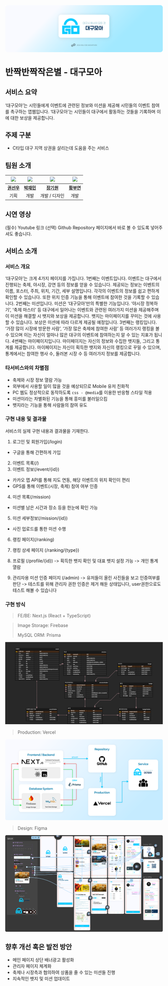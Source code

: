 <img src="./.readme/banner.png">

# 반짝반짝작은별 - 대구모아

## 서비스 요약

‘대구모아’는 시민들에게 이벤트에 관련된 정보와 미션을 제공해 시민들의 이벤트 참여를 촉구하는 앱웹입니다. ‘대구모아’는 시민들이 대구에서 활동하는 것들을 기록하며 이에 대한 보상을 제공합니다.

## 주제 구분

- C타입 대구 지역 상권을 살리는데 도움을 주는 서비스

## 팀원 소개

| [<img src="https://github.com/ahapwhs0414.png" width="150">](https://github.com/ahapwhs0414) | [<img src="https://github.com/jamie2779.png" width="150">](https://github.com/jamie2779) | [<img src="https://github.com/whitedev7773.png" width="150">](https://github.com/whitedev7773) | [<img src="https://github.com/ArpaAP.png" width="150">](https://github.com/ArpaAP) |
| :------------------------------------------------------------------------------------------: | :--------------------------------------------------------------------------------------: | :--------------------------------------------------------------------------------------------: | :--------------------------------------------------------------------------------: |
|                         **[권선우](https://github.com/ahapwhs0414)**                         |                        **[박재민](https://github.com/jamie2779)**                        |                         **[장기원](https://github.com/whitedev7773)**                          |                      **[황부연](https://github.com/ArpaAP)**                       |
|                                             기획                                             |                                           개발                                           |                                         개발 / 디자인                                          |                                        개발                                        |

## 시연 영상

(필수) Youtube 링크
(선택) Github Repository 페이지에서 바로 볼 수 있도록 넣어주셔도 좋습니다.

## 서비스 소개

### 서비스 개요

‘대구모아’는 크게 4가지 페이지를 가집니다. 1번째는 이벤트입니다. 이벤트는 대구에서 진행되는 축제, 야시장, 강연 등의 정보를 얻을 수 있습니다. 제공되는 정보는 이벤트의 이름, 포스터, 주최, 위치, 기간, 세부 설명입니다. 각각의 이벤트의 정보를 쉽고 편하게 확인할 수 있습니다. 또한 위치 인증 기능을 통해 이벤트에 참여한 것을 기록할 수 있습니다. 2번째는 미션입니다. 미션은 ‘대구모아’만의 특별한 기능입니다. ‘야시장 정복하기’, ‘축제 마스터’ 등 대구에서 일어나는 이벤트와 관련된 여러가지 미션을 제공해주며 이 미션을 해결할 시 뱃지와 보상을 제공합니다. 뱃지는 마이페이지를 꾸미는 것에 사용할 수 있습니다. 보상은 미션에 따라 다르게 제공될 예정입니다. 3번째는 랭킹입니다. ‘가장 많이 시장에 방문한 사람’, ‘가장 많은 축제에 참여한 사람’ 등 여러가지 랭킹을 볼 수 있으며 이는 자신이 얼마나 많은 대구의 이벤트에 참여하는지 알 수 있는 지표가 됩니다. 4번째는 마이페이지입니다. 마이페이지는 자신의 정보와 수집한 뱃지들, 그리고 통계를 제공합니다. 마이페이지는 자신이 획득한 뱃지와 자신의 랭킹으로 꾸밀 수 있으며, 통계에서는 참여한 행사 수, 둘러본 시장 수 등 여러가지 정보를 제공합니다.

### 타서비스와의 차별점

- 축제와 시장 정보 열람 가능
- 외부에서 사용할 일이 많을 것을 예상되므로 Mobile 유저 친화적
- PC 웹도 정상적으로 동작하도록 `css - @media`를 이용한 반응형 스타일 적용
- 미션이라는 차별화된 기능을 통해 흥미를 불러일으킴
- 뱃지라는 기능을 통해 사람들의 참여 유도

### 구현 내용 및 결과물

서비스의 실제 구현 내용과 결과물을 기재한다.

1. 로그인 및 회원가입(/login)

- 구글을 통해 간편하게 가입

2. 이벤트 목록(/)
3. 이벤트 정보(/event/{id})

- 카카오 맵 API를 통해 지도 연동, 해당 이벤트의 위치 확인이 편리
- GPS를 통해 이벤트(시장, 축제) 참여 여부 인증

4. 미션 목록(/mission)

- 미션별 남은 시간과 장소 등을 한눈에 확인 가능

5. 미션 세부정보(/mission/{id})

- 사진 업로드를 통한 미션 수행

6. 랭킹 페이지(/ranking)
7. 랭킹 상세 페이지 (/ranking/{type})
8. 프로필 (/profile/{id})
   -> 획득한 뱃지 확인 및 대표 뱃지 설정 가능
   -> 개인 통계 열람

9. 관리자용 미션 인증 페이지 (/admin)
   -> 유저들이 올린 사진들을 보고 인증여부를 판단
   -> 테스트를 위해 관리자 권한 인증은 제거 해둔 상태입니다, user권한으로도 테스트 해볼 수 있습니다

### 구현 방식

> FE/BE: Next.js (React + TypeScript)

> Image Storage: Firebase
>
> MySQL ORM: Prisma

<img src="./.readme/erd.png">

<br/>

> Production: Vercel

<img src="./.readme/architecture.png">

<br/>

> Design: Figma

<img src="./.readme/figma.png">

## 향후 개선 혹은 발전 방안

- 메인 페이지 상단 배너광고 활성화
- 관리자 페이지 체계화
- 축제나 시장측과 협의하여 상품을 줄 수 있는 미션들 진행
- 지속적인 뱃지 및 미션 업데이트
